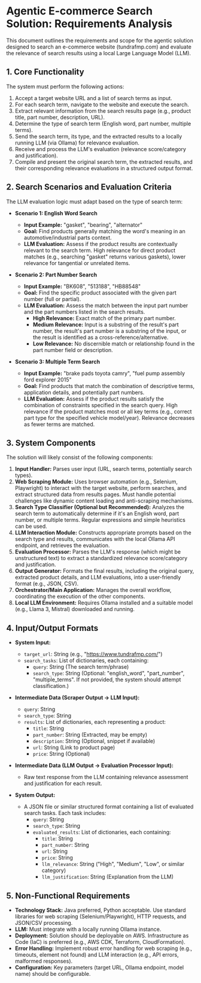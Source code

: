 # Agentic E-commerce Search Solution: Requirements Analysis

This document outlines the requirements and scope for the agentic solution designed to search an e-commerce website (tundrafmp.com) and evaluate the relevance of search results using a local Large Language Model (LLM).

## 1. Core Functionality

The system must perform the following actions:
1.  Accept a target website URL and a list of search terms as input.
2.  For each search term, navigate to the website and execute the search.
3.  Extract relevant information from the search results page (e.g., product title, part number, description, URL).
4.  Determine the type of search term (English word, part number, multiple terms).
5.  Send the search term, its type, and the extracted results to a locally running LLM (via Ollama) for relevance evaluation.
6.  Receive and process the LLM's evaluation (relevance score/category and justification).
7.  Compile and present the original search term, the extracted results, and their corresponding relevance evaluations in a structured output format.

## 2. Search Scenarios and Evaluation Criteria

The LLM evaluation logic must adapt based on the type of search term:

*   **Scenario 1: English Word Search**
    *   **Input Example:** "gasket", "bearing", "alternator"
    *   **Goal:** Find products generally matching the word's meaning in an automotive/industrial parts context.
    *   **LLM Evaluation:** Assess if the product results are contextually relevant to the search term. High relevance for direct product matches (e.g., searching "gasket" returns various gaskets), lower relevance for tangential or unrelated items.

*   **Scenario 2: Part Number Search**
    *   **Input Example:** "BK608", "513188", "HB88548"
    *   **Goal:** Find the specific product associated with the given part number (full or partial).
    *   **LLM Evaluation:** Assess the match between the input part number and the part numbers listed in the search results.
        *   **High Relevance:** Exact match of the primary part number.
        *   **Medium Relevance:** Input is a substring of the result's part number, the result's part number is a substring of the input, or the result is identified as a cross-reference/alternative.
        *   **Low Relevance:** No discernible match or relationship found in the part number field or description.

*   **Scenario 3: Multiple Term Search**
    *   **Input Example:** "brake pads toyota camry", "fuel pump assembly ford explorer 2015"
    *   **Goal:** Find products that match the combination of descriptive terms, application details, and potentially part numbers.
    *   **LLM Evaluation:** Assess if the product results satisfy the combination of constraints specified in the search query. High relevance if the product matches most or all key terms (e.g., correct part type for the specified vehicle model/year). Relevance decreases as fewer terms are matched.

## 3. System Components

The solution will likely consist of the following components:

1.  **Input Handler:** Parses user input (URL, search terms, potentially search types).
2.  **Web Scraping Module:** Uses browser automation (e.g., Selenium, Playwright) to interact with the target website, perform searches, and extract structured data from results pages. Must handle potential challenges like dynamic content loading and anti-scraping mechanisms.
3.  **Search Type Classifier (Optional but Recommended):** Analyzes the search term to automatically determine if it's an English word, part number, or multiple terms. Regular expressions and simple heuristics can be used.
4.  **LLM Interaction Module:** Constructs appropriate prompts based on the search type and results, communicates with the local Ollama API endpoint, and retrieves the evaluation.
5.  **Evaluation Processor:** Parses the LLM's response (which might be unstructured text) to extract a standardized relevance score/category and justification.
6.  **Output Generator:** Formats the final results, including the original query, extracted product details, and LLM evaluations, into a user-friendly format (e.g., JSON, CSV).
7.  **Orchestrator/Main Application:** Manages the overall workflow, coordinating the execution of the other components.
8.  **Local LLM Environment:** Requires Ollama installed and a suitable model (e.g., Llama 3, Mistral) downloaded and running.

## 4. Input/Output Formats

*   **System Input:**
    *   `target_url`: String (e.g., "https://www.tundrafmp.com/")
    *   `search_tasks`: List of dictionaries, each containing:
        *   `query`: String (The search term/phrase)
        *   `search_type`: String (Optional: "english_word", "part_number", "multiple_terms". If not provided, the system should attempt classification.)

*   **Intermediate Data (Scraper Output -> LLM Input):**
    *   `query`: String
    *   `search_type`: String
    *   `results`: List of dictionaries, each representing a product:
        *   `title`: String
        *   `part_number`: String (Extracted, may be empty)
        *   `description`: String (Optional, snippet if available)
        *   `url`: String (Link to product page)
        *   `price`: String (Optional)

*   **Intermediate Data (LLM Output -> Evaluation Processor Input):**
    *   Raw text response from the LLM containing relevance assessment and justification for each result.

*   **System Output:**
    *   A JSON file or similar structured format containing a list of evaluated search tasks. Each task includes:
        *   `query`: String
        *   `search_type`: String
        *   `evaluated_results`: List of dictionaries, each containing:
            *   `title`: String
            *   `part_number`: String
            *   `url`: String
            *   `price`: String
            *   `llm_relevance`: String ("High", "Medium", "Low", or similar category)
            *   `llm_justification`: String (Explanation from the LLM)

## 5. Non-Functional Requirements

*   **Technology Stack:** Java preferred, Python acceptable. Use standard libraries for web scraping (Selenium/Playwright), HTTP requests, and JSON/CSV processing.
*   **LLM:** Must integrate with a locally running Ollama instance.
*   **Deployment:** Solution should be deployable on AWS. Infrastructure as Code (IaC) is preferred (e.g., AWS CDK, Terraform, CloudFormation).
*   **Error Handling:** Implement robust error handling for web scraping (e.g., timeouts, element not found) and LLM interaction (e.g., API errors, malformed responses).
*   **Configuration:** Key parameters (target URL, Ollama endpoint, model name) should be configurable.

